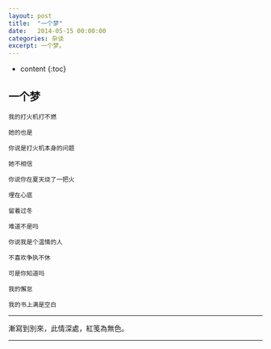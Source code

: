 ```yaml
---
layout: post
title:  "一个梦"
date:   2014-05-15 00:00:00
categories: 杂谈
excerpt: 一个梦。
---
```


* content
{:toc}



## 一个梦

    我的打火机打不燃

    她的也是

    你说是打火机本身的问题

    她不相信

    你说你在夏天烧了一把火

    埋在心底

    留着过冬

    难道不是吗

    你说我是个温情的人

    不喜欢争执不休

    可是你知道吗

    我的懈怠

    我的书上满是空白 

---

 漸寫到別來，此情深處，紅笺為無色。 

---

